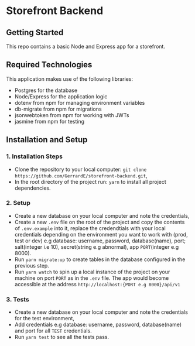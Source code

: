 # Storefront Backend

## Getting Started

This repo contains a basic Node and Express app for a storefront.

## Required Technologies
This application makes use of the following libraries:
- Postgres for the database
- Node/Express for the application logic
- dotenv from npm for managing environment variables
- db-migrate from npm for migrations
- jsonwebtoken from npm for working with JWTs
- jasmine from npm for testing

## Installation and Setup

### 1. Installation Steps

- Clone the repository to your local computer: `git clone https://github.com/GerrardE/storefront-backend.git`,
- In the root directory of the project run: `yarn` to install all project dependencies.

### 2. Setup
- Create a new database on your local computer and note the credentials,
- Create a new `.env` file on the root of the project and copy the contents of `.env.example` into it, replace the credendtials with your local credentials depending on the environment you want to work with (prod, test or dev) e.g database: username, password, database(name), port; salt(integer i.e 10), secret(string e.g abnormal), app `PORT`(integer e.g 8000).
- Run `yarn migrate:up` to create tables in the database configured in the previous step.
- Run `yarn watch` to spin up a local instance of the project on your machine on port `PORT` as in the `.env` file. The app would become accessible at the address `http://localhost:{PORT e.g 8000}/api/v1`

### 3. Tests
- Create a new database on your local computer and note the credentials for the test environment,
- Add credentials e.g database: username, password, database(name) and port for all `TEST` credentials.
- Run `yarn test` to see all the tests pass. 


